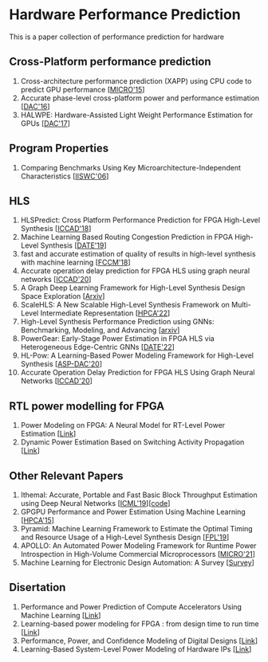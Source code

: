 # Hardware Performance Prediction
This is a paper collection of performance prediction for hardware

## Cross-Platform performance prediction
1. Cross-architecture performance prediction (XAPP) using CPU code to predict GPU performance [[MICRO'15](https://dl.acm.org/doi/10.1145/2830772.2830780)]
2. Accurate phase-level cross-platform power and performance estimation [[DAC'16](http://slam.ece.utexas.edu/pubs/dac16.LACross.pdf)]
3. HALWPE: Hardware-Assisted Light Weight Performance Estimation for GPUs [[DAC'17](https://dl.acm.org/doi/10.1145/3061639.3062257)]

## Program Properties
1. Comparing Benchmarks Using Key Microarchitecture-Independent Characteristics [[IISWC'06](https://users.elis.ugent.be/~leeckhou/papers/iiswc06-hoste.pdf)]

## HLS
1. HLSPredict: Cross Platform Performance Prediction for FPGA High-Level Synthesis [[ICCAD'18](https://drive.google.com/file/d/1V9TmufJPI9mohLFng6NYh7PMjNGfqn6o/view?usp=sharing)]
2. Machine Learning Based Routing Congestion Prediction in FPGA High-Level Synthesis [[DATE'19](https://ieeexplore.ieee.org/stamp/stamp.jsp?tp=&arnumber=8714724)]
3. fast and accurate estimation of quality of results in high-level synthesis with machine learning [[FCCM'18](https://www.csl.cornell.edu/~zhiruz/pdfs/hls-qor-fccm2018.pdf)]
4. Accurate operation delay prediction for FPGA HLS using graph neural networks [[ICCAD'20](https://www.csl.cornell.edu/~zhiruz/pdfs/dsp-gnn-iccad2020.pdf)]
5. A Graph Deep Learning Framework for High-Level Synthesis Design Space Exploration [[Arxiv](https://arxiv.org/pdf/2111.14767.pdf)]
6. ScaleHLS: A New Scalable High-Level Synthesis Framework on Multi-Level Intermediate Representation [[HPCA'22](https://arxiv.org/pdf/2111.14767.pdf)]
7. High-Level Synthesis Performance Prediction using GNNs: Benchmarking, Modeling, and Advancing [[arxiv](https://arxiv.org/abs/2201.06848)]
8. PowerGear: Early-Stage Power Estimation in FPGA HLS via Heterogeneous Edge-Centric GNNs [[DATE'22](https://arxiv.org/abs/2201.10114)]
9. HL-Pow: A Learning-Based Power Modeling Framework for High-Level Synthesis [[ASP-DAC'20](https://arxiv.org/abs/2009.00871)]
10. Accurate Operation Delay Prediction for FPGA HLS Using Graph Neural Networks [[ICCAD'20](https://www.csl.cornell.edu/~zhiruz/pdfs/dsp-gnn-iccad2020.pdf)]

## RTL power modelling for FPGA
1. Power Modeling on FPGA: A Neural Model for RT-Level Power Estimation [[Link](https://drive.google.com/file/d/10QPPFK522y1j_EtNjIhFwAUKYHClSXSS/view?usp=sharing)]
2. Dynamic Power Estimation Based on Switching Activity Propagation [[Link](https://drive.google.com/file/d/1y_B0g_Gul2FGeWGjvHx33rgRMYb_stPC/view?usp=sharing)]

## Other Relevant Papers
1. Ithemal: Accurate, Portable and Fast Basic Block Throughput Estimation using Deep Neural Networks [[ICML'19](https://arxiv.org/abs/1808.07412)][[code](https://github.com/ithemal/Ithemal)]
2. GPGPU Performance and Power Estimation Using Machine Learning [[HPCA'15](http://users.ece.utexas.edu/~derek/Papers/HPCA2015_GPUPowerModel.pdf)]
3. Pyramid: Machine Learning Framework to Estimate the Optimal Timing and Resource Usage of a High-Level Synthesis Design [[FPL'19](https://drive.google.com/file/d/1qxLMsXGCWUi4kG9kyOALviH1Cgd-iXA1/view?usp=sharing)]
4. APOLLO: An Automated Power Modeling Framework for Runtime Power Introspection in High-Volume Commercial Microprocessors [[MICRO'21](https://dl.acm.org/doi/pdf/10.1145/3466752.3480064)]
5. Machine Learning for Electronic Design Automation: A Survey [[Survey](https://dl.acm.org/doi/pdf/10.1145/3451179)]


## Disertation
1. Performance and Power Prediction of Compute Accelerators Using Machine Learning [[Link](https://drive.google.com/file/d/1RDAIQrshKoAtCXVA_7LNMJEL0-MbwLKW/view?usp=sharing)]
2. Learning-based power modeling for FPGA : from design time to run time [[Link](https://lbezone.ust.hk/pdfviewer/web/viewer.php?file=aHR0cHM6Ly9sYmV6b25lLnVzdC5oay9vYmovMS9vLzk5MTAxMjc4NjI2OTQwMzQxMi85OTEwMTI3ODYyNjk0MDM0MTIucGRm#page=1)]
3. Performance, Power, and Confidence Modeling of Digital Designs [[Link](https://repositories.lib.utexas.edu/bitstream/handle/2152/31420/WU-DISSERTATION-2015.pdf?sequence=1&isAllowed=y)]
4. Learning-Based System-Level Power Modeling of Hardware IPs [[Link](https://repositories.lib.utexas.edu/bitstream/handle/2152/63013/LEE-DISSERTATION-2017.pdf?sequence=1)]
